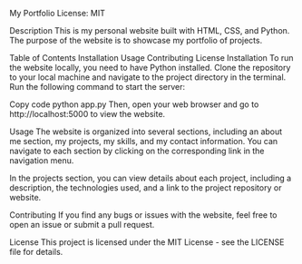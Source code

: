 My Portfolio
License: MIT

Description
This is my personal website built with HTML, CSS, and Python. The purpose of the website is to showcase my portfolio of projects.

Table of Contents
Installation
Usage
Contributing
License
Installation
To run the website locally, you need to have Python installed. Clone the repository to your local machine and navigate to the project directory in the terminal. Run the following command to start the server:

Copy code
python app.py
Then, open your web browser and go to http://localhost:5000 to view the website.

Usage
The website is organized into several sections, including an about me section, my projects, my skills, and my contact information. You can navigate to each section by clicking on the corresponding link in the navigation menu.

In the projects section, you can view details about each project, including a description, the technologies used, and a link to the project repository or website.

Contributing
If you find any bugs or issues with the website, feel free to open an issue or submit a pull request.

License
This project is licensed under the MIT License - see the LICENSE file for details.
